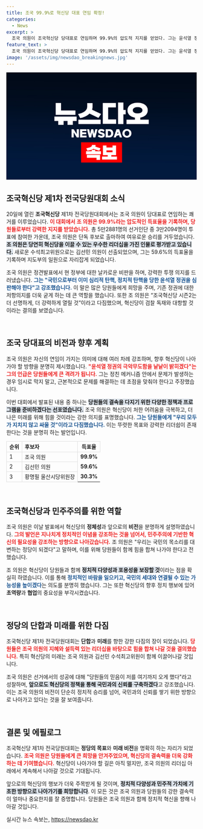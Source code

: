 ```yaml
---
title: 조국 99.9%로 혁신당 대표 연임 확정!
categories:
  - News
excerpt: >
  조국 의원이 조국혁신당 당대표로 연임하며 99.9%의 압도적 지지를 얻었다. 그는 윤석열 정권에 대한 강력한 반발 의지를 드러내며 혁신당을 선명하고 강력하게 이끌겠다고 선언했다. 조국혁신당의 새로운 시즌이 기대된다!
feature_text: >
  조국 의원이 조국혁신당 당대표로 연임하며 99.9%의 압도적 지지를 얻었다. 그는 윤석열 정권에 대한 강력한 반발 의지를 드러내며 혁신당을 선명하고 강력하게 이끌겠다고 선언했다. 조국혁신당의 새로운 시즌이 기대된다!
image: '/assets/img/newsdao_breakingnews.jpg'
---
```


<p><img src="/assets/img/newsdao_breakingnews.jpg" alt="pcversion 속보" /></p>

<h2 data-ke-size="size26">조국혁신당 제1차 전국당원대회 소식</h2>

<p data-ke-size="size16">20일에 열린 <b>조국혁신당</b> 제1차 전국당원대회에서는 조국 의원이 당대표로 연임하는 쾌거를 이루었습니다. <b><span style="color: #ee2323;">이 대회에서 조 의원은 99.9%라는 압도적인 득표율을 기록하며, 당원들로부터 강력한 지지를 받았습니다.</span></b> 총 5만2881명의 선거인단 중 3만2094명이 투표에 참여한 가운데, 조국 의원은 단독 후보로 출마하여 여유로운 승리를 거두었습니다. <b><span style="background-color: #21538527;">조 의원은 당연히 혁신당을 이끌 수 있는 우수한 리더십을 가진 인물로 평가받고 있습니다.</span></b> 새로운 수석최고위원으로는 김선민 의원이 선출되었으며, 그는 59.6%의 득표율을 기록하며 지도부의 일원으로 자리잡게 되었습니다.</p>

<p data-ke-size="size16">조국 의원은 정견발표에서 현 정부에 대한 날카로운 비판을 하며, 강력한 투쟁 의지를 드러냈습니다. <b><span style="color: #1a5490;">그는 "국민으로부터 이미 심리적 탄핵, 정치적 탄핵을 당한 윤석열 정권을 심판해야 한다"고 강조했습니다.</span></b> 이 말은 많은 당원들에게 희망을 주며, 기존 정권에 대한 저항의지를 더욱 굳게 하는 데 큰 역할을 했습니다. 또한 조 의원은 “조국혁신당 시즌2는 더 선명하게, 더 강력하게 열릴 것”이라고 다짐했으며, 혁신당이 검찰 독재와 대항할 것이라는 결의를 보였습니다.</p>

<p data-ke-size="size16">&nbsp;</p>

<h2 data-ke-size="size26">조국 당대표의 비전과 향후 계획</h2>

<p data-ke-size="size16">조국 의원은 자신의 연임이 가지는 의미에 대해 여러 차례 강조하며, 향후 혁신당이 나아가야 할 방향을 분명히 제시했습니다. <b><span style="color: #ee2323;">"윤석열 정권의 극악무도함을 낱낱이 밝히겠다"는 그의 언급은 당원들에게 큰 격려가 됩니다.</span></b> 그는 정친 메커니즘 안에서 문제가 발생하는 경우 임시로 막지 말고, 근본적으로 문제를 해결하는 데 초점을 맞춰야 한다고 주장했습니다.</p>

<p data-ke-size="size16">이번 대회에서 발표된 내용 중 하나는 <b><span style="background-color: #21538527;">당원들의 결속을 다지기 위한 다양한 정책과 프로그램을 준비하겠다는 선포였습니다.</span></b> 조국 의원은 혁신당이 처한 어려움을 극복하고, 더 나은 미래를 위해 힘쓸 것이라는 강한 의지를 표명했습니다. <b><span style="color: #1a5490;">그는 당원들에게 "우리 모두가 지치지 않고 싸울 것"이라고 다짐했습니다.</span></b> 이는 뚜렷한 목표와 강력한 리더쉽이 존재한다는 것을 분명히 하는 발언입니다.</p>

<table style="width: 100%; border-collapse: collapse;">
    <tr>
        <th style="border: 1px solid #ddd; text-align: left;">순위</th>
        <th style="border: 1px solid #ddd; text-align: left;">후보자</th>
        <th style="border: 1px solid #ddd; text-align: center;">득표율</th>
    </tr>
    <tr>
        <td style="border: 1px solid #ddd;">1</td>
        <td style="border: 1px solid #ddd;">조국 의원</td>
        <td style="text-align: center; height: 17px;"><b>99.9%</b></td>
    </tr>
    <tr>
        <td style="border: 1px solid #ddd;">2</td>
        <td style="border: 1px solid #ddd;">김선민 의원</td>
        <td style="text-align: center; height: 17px;"><b>59.6%</b></td>
    </tr>
    <tr>
        <td style="border: 1px solid #ddd;">3</td>
        <td style="border: 1px solid #ddd;">황명필 울산시당위원장</td>
        <td style="text-align: center; height: 17px;"><b>30.3%</b></td>
    </tr>
</table>

<p data-ke-size="size16">&nbsp;</p>

<h2 data-ke-size="size26">조국혁신당과 민주주의를 위한 역할</h2>

<p data-ke-size="size16">조국 의원은 이날 발표에서 혁신당의 <b>정체성</b>과 앞으로의 <b>비전</b>을 분명하게 설명하였습니다. <b><span style="color: #ee2323;">그의 발언은 지나치게 정치적인 이념을 강조하는 것을 넘어서, <b>민주주의</b>에 기반한 혁신의 필요성을 강조하는 방향으로 나아갔습니다.</span></b> 조 의원은 "우리는 국민의 목소리를 대변하는 정당이 되겠다"고 말하며, 이를 위해 당원들이 함께 힘을 합쳐 나가야 한다고 전했습니다.</p>

<p data-ke-size="size16">조 의원은 혁신당이 당원들과 함께 <b><span style="background-color: #21538527;">정치적 다양성과 포용성을 보장할 것</span></b>이라는 점을 확실히 하였습니다. 이를 통해 <b><span style="color: #1a5490;">정치적인 바람을 일으키고, 국민의 세대와 연결될 수 있는 가능성을 높이겠다</span></b>는 의도를 분명히 했습니다. 그는 또한 혁신당의 향후 정치 행보에 있어 <b>초역량</b>과 <b>협업</b>의 중요성을 부각시켰습니다.</p>

<p data-ke-size="size16">&nbsp;</p>

<h2 data-ke-size="size26">정당의 단합과 미래를 위한 다짐</h2>

<p data-ke-size="size16">조국혁신당 제1차 전국당원대회는 <b>단합</b>과 <b>미래</b>를 향한 강한 다짐의 장이 되었습니다. <b><span style="color: #ee2323;">당원들은 조국 의원의 지혜와 설득력 있는 리더십을 바탕으로 힘을 합쳐 나갈 것을 결의했습니다.</span></b> 특히 혁신당의 미래는 조국 의원과 김선민 수석최고위원이 함께 이끌어나갈 것입니다.</p>

<p data-ke-size="size16">조국 의원은 선거에서의 성공에 대해 "당원들의 믿음이 저를 여기까지 오게 했다"라고 성찰하며, <b><span style="background-color: #21538527;">앞으로도 혁신당의 정책을 통해 국민과의 신뢰를 구축하겠다</span></b>고 강조했습니다. 이는 조국 의원의 비전이 단순히 정치적 승리를 넘어, 국민과의 신뢰를 쌓기 위한 방향으로 나아가고 있다는 것을 잘 보여줍니다.</p>

<p data-ke-size="size16">&nbsp;</p>

<h2 data-ke-size="size26">결론 및 에필로그</h2>

<p data-ke-size="size16">조국혁신당 제1차 전국당원대회는 <b>정당의 목표</b>와 <b>미래 비전</b>을 명확히 하는 자리가 되었습니다. <b><span style="color: #ee2323;">조국 의원은 당원들에게 큰 희망을 안겨주었으며, 혁신당의 결속력을 더욱 강화하는 데 기여했습니다.</span></b> 혁신당이 나아가야 할 길은 아직 멀지만, 조국 의원의 리더십 아래에서 계속해서 나아갈 것으로 기대됩니다.</p>

<p data-ke-size="size16">앞으로의 혁신당의 행보가 더욱 주목받게 될 것이며, <b><span style="background-color: #21538527;">정치적 다양성과 민주적 가치에 기초한 방향으로 나아가기를 희망합니다</span></b>. 이 모든 것은 조국 의원과 당원들의 강한 결속력이 얼마나 중요한지를 잘 증명합니다. 당원들은 조국 의원과 함께 정치적 혁신을 향해 나아갈 것입니다.</p>
실시간 뉴스 속보는, <a href="https://newsdao.kr" rel="dofollow">https://newsdao.kr</a>


